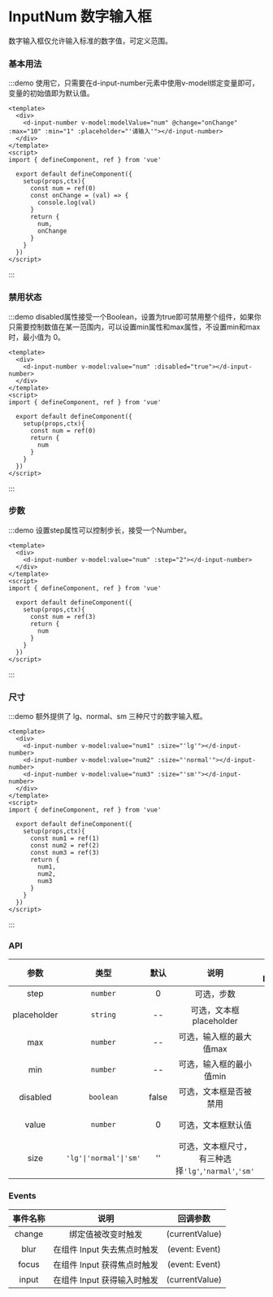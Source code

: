 # InputNum 数字输入框

数字输入框仅允许输入标准的数字值，可定义范围。


### 基本用法

:::demo 使用它，只需要在d-input-number元素中使用v-model绑定变量即可，变量的初始值即为默认值。

```vue
<template>
  <div>
    <d-input-number v-model:modelValue="num" @change="onChange" :max="10" :min="1" :placeholder="'请输入'"></d-input-number>
  </div>
</template>
<script>
import { defineComponent, ref } from 'vue'

  export default defineComponent({
    setup(props,ctx){
      const num = ref(0)
      const onChange = (val) => {
        console.log(val)
      }
      return {
        num,
        onChange
      }
    }
  })
</script>
```
:::

### 禁用状态

:::demo disabled属性接受一个Boolean，设置为true即可禁用整个组件，如果你只需要控制数值在某一范围内，可以设置min属性和max属性，不设置min和max时，最小值为 0。

```vue
<template>
  <div>
    <d-input-number v-model:value="num" :disabled="true"></d-input-number>
  </div>
</template>
<script>
import { defineComponent, ref } from 'vue'

  export default defineComponent({
    setup(props,ctx){
      const num = ref(0)
      return {
        num
      }
    }
  })
</script>
```
:::

### 步数

:::demo 设置step属性可以控制步长，接受一个Number。

```vue
<template>
  <div>
    <d-input-number v-model:value="num" :step="2"></d-input-number>
  </div>
</template>
<script>
import { defineComponent, ref } from 'vue'

  export default defineComponent({
    setup(props,ctx){
      const num = ref(3)
      return {
        num
      }
    }
  })
</script>
```
:::

### 尺寸

:::demo 额外提供了 lg、normal、sm 三种尺寸的数字输入框。

```vue
<template>
  <div>
    <d-input-number v-model:value="num1" :size="'lg'"></d-input-number>
    <d-input-number v-model:value="num2" :size="'normal'"></d-input-number>
    <d-input-number v-model:value="num3" :size="'sm'"></d-input-number>
  </div>
</template>
<script>
import { defineComponent, ref } from 'vue'

  export default defineComponent({
    setup(props,ctx){
      const num1 = ref(1)
      const num2 = ref(2)
      const num3 = ref(3)
      return {
        num1,
        num2,
        num3
      }
    }
  })
</script>
```
:::
### API

|    参数     |   类型   |   默认    | 说明                     | 跳转 Demo                         |
| :---------: | :------: | :-------: | :-----------------------: | :---------------------------------: |
|    step     | `number` |    0     | 可选，步数             | [步数](#步数)  |
|    placeholder     | `string` |  --   | 可选，文本框 placeholder     | [基本用法](#基本用法) |
|    max     | `number` |  --   | 可选，输入框的最大值max    |  [基本用法](#基本用法) |
|    min     | `number` |  --   | 可选，输入框的最小值min    |  [基本用法](#基本用法) |
|    disabled    | `boolean` | false | 可选，文本框是否被禁用           | [禁用状态](#禁用状态)  |
| value | `number` |  0   | 可选，文本框默认值 | [基本用法](#基本用法) |
| size | `'lg'\|'normal'\|'sm'` |  ''   | 可选，文本框尺寸，有三种选择`'lg'`,`'narmal'`,`'sm'` | [尺寸](#尺寸) |

### Events

|    事件名称     |   说明   |   回调参数    | 
| :---------: | :------: | :-------: | 
|    change     | 绑定值被改变时触发 |    (currentValue)     | 
|    blur     | 在组件 Input 失去焦点时触发 |  (event: Event)   | 
|    focus     | 在组件 Input 获得焦点时触发 |  (event: Event)   | 
|    input     | 在组件 Input 获得输入时触发 |  (currentValue)   | 
